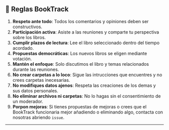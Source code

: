## 📜 Reglas BookTrack
1. **Respeto ante todo**: Todos los comentarios y opiniones deben ser constructivos.
2. **Participación activa**: Asiste a las reuniones y comparte tu perspectiva sobre los libros.
3. **Cumplir plazos de lectura**: Lee el libro seleccionado dentro del tiempo acordado.
4. **Propuestas democráticas**: Los nuevos libros se eligen mediante votación.
5. **Mantén el enfoque**: Solo discutimos el libro y temas relacionados durante las reuniones.
6. **No crear carpetas a lo loco**: Sigue las intrucciones que encuentres y no crees carpetas inecesarias.
7. **No modifiques datos ajenos**: Respeta las creaciones de los demas y sus datos personales.
8. **No eliminar archivos ni carpetas**: No lo hagas sin el consentimiento de un moderador.
9. **Porpon mejoras**: Si tienes propuestas de mejoras o crees que el BookTrack funcionaria mejor añadiendo o eliminando algo, contacta con nosotras abriendo `issue`.
---